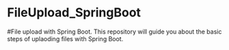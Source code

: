 # FileUpload_SpringBoot
#File upload with Spring Boot.
This repository will guide you about the basic steps of uplaoding files with Spring Boot.
